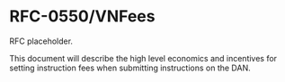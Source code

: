 # RFC-0550/VNFees

RFC placeholder.

This document will describe the high level economics and incentives for setting instruction fees when submitting
instructions on the DAN.